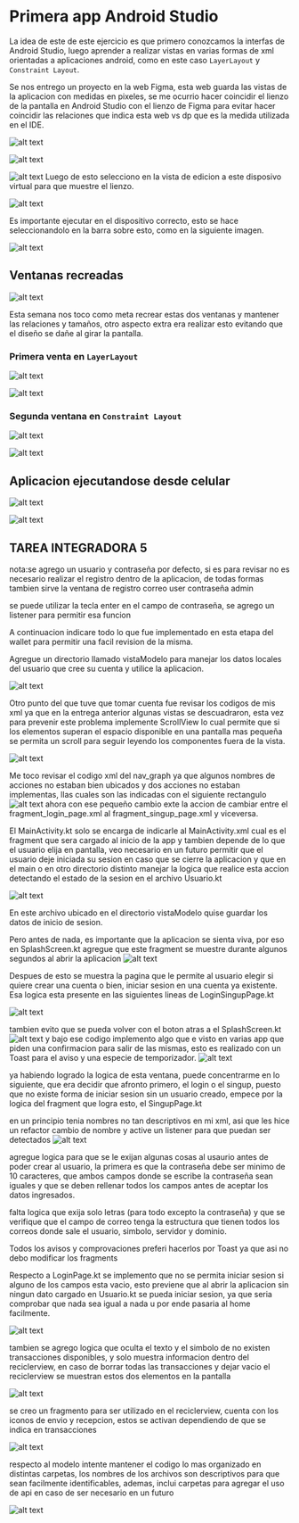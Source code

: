 # Primera app Android Studio

La idea de este de este ejercicio es que primero conozcamos la interfas de Android Studio, luego aprender a realizar vistas en varias formas de xml orientadas a aplicaciones android, como en este caso `LayerLayout` y `Constraint Layout`.

Se nos entrego un proyecto en la web Figma, esta web guarda las vistas de la aplicacion con medidas en pixeles, se me ocurrio hacer coincidir el lienzo de la pantalla en Android Studio con el lienzo de Figma para evitar hacer coincidir las relaciones que indica esta web vs dp que es la medida utilizada en el IDE.

![alt text](image-13.png)

![alt text](image.png)

![alt text](image-14.png)
Luego de esto selecciono en la vista de edicion a este disposivo virtual para que muestre el lienzo.

![alt text](image-1.png)

Es importante ejecutar en el dispositivo correcto, esto se hace seleccionandolo en la barra sobre esto, como en la siguiente imagen.

![alt text](image-2.png)

## Ventanas recreadas

![alt text](image-3.png)

Esta semana nos toco como meta recrear estas dos ventanas y mantener las relaciones y tamaños, otro aspecto extra era realizar esto evitando que el diseño se dañe al girar la pantalla.

### Primera venta en `LayerLayout`

![alt text](image-6.png)

![alt text](image-5.png)

### Segunda ventana en `Constraint Layout`

![alt text](image-7.png)

![alt text](image-4.png)

## Aplicacion ejecutandose desde celular

![alt text](image-8.png)

![alt text](image-9.png)

## TAREA INTEGRADORA 5

nota:se agrego un usuario y contraseña por defecto, si es para revisar no es necesario realizar el registro dentro de la aplicacion, de todas formas tambien sirve la ventana de registro
correo user
contraseña admin

se puede utilizar la tecla enter en el campo de contraseña, se agrego un listener para permitir esa funcion

A continuacion indicare todo lo que fue implementado en esta etapa del wallet para permitir una facil revision de la misma.

Agregue un directorio llamado vistaModelo para manejar los datos locales del usuario que cree su cuenta y utilice la aplicacion.

![alt text](image-15.png)

Otro punto del que tuve que tomar cuenta fue revisar los codigos de mis xml ya que en la entrega anterior algunas vistas se descuadraron, esta vez para prevenir este problema implemente ScrollView lo cual permite que si los elementos superan el espacio disponible en una pantalla mas pequeña se permita un scroll para seguir leyendo los componentes fuera de la vista.

![alt text](image-16.png)

Me toco revisar el codigo xml del nav_graph ya que algunos nombres de acciones no estaban bien ubicados y dos acciones no estaban implementas, llas cuales son las indicadas con el siguiente rectangulo 
![alt text](image-17.png)
ahora con ese pequeño cambio exte la accion de cambiar entre el fragment_login_page.xml al fragment_singup_page.xml y viceversa.

El MainActivity.kt solo se encarga de indicarle al MainActivity.xml cual es el fragment que sera cargado al inicio de la app y tambien depende de lo que el usuario elija en pantalla, veo necesario en un futuro permitir que el usuario deje iniciada su sesion en caso que se cierre la aplicacion y que en el main o en otro directorio distinto manejar la logica que realice esta accion detectando el estado de la sesion en el archivo Usuario.kt

![alt text](image-18.png)

En este archivo ubicado en el directorio vistaModelo quise guardar los datos de inicio de sesion.

Pero antes de nada, es importante que la aplicacion se sienta viva, por eso en SplashScreen.kt agregue que este fragment se muestre durante algunos segundos al abrir la aplicacion
![alt text](image-19.png)

Despues de esto se muestra la pagina que le permite al usuario elegir si quiere crear una cuenta o bien, iniciar sesion en una cuenta ya existente. Esa logica esta presente en las siguientes lineas de LoginSingupPage.kt

![alt text](image-20.png)

tambien evito que se pueda volver con el boton atras a el SplashScreen.kt
![alt text](image-21.png)
y bajo ese codigo implemento algo que e visto en varias app que piden una confirmacion para salir de las mismas, esto es realizado con un Toast para el aviso y una especie de temporizador.
![alt text](image-22.png)

ya habiendo logrado la logica de esta ventana, puede concentrarme en lo siguiente, que era decidir que afronto primero, el login o el singup, puesto que no existe forma de iniciar sesion sin un usuario creado, empece por la logica del fragment que logra esto, el SingupPage.kt

en un principio tenia nombres no tan descriptivos en mi xml, asi que les hice un refactor cambio de nombre y active un listener para que puedan ser detectados ![alt text](image-23.png)

agregue logica para que se le exijan algunas cosas al usaurio antes de poder crear al usuario, la primera es que la contraseña debe ser minimo de 10 caracteres, que ambos campos donde se escribe la contraseña sean iguales y que se deben rellenar todos los campos antes de aceptar los datos ingresados.

falta logica que exija solo letras (para todo excepto la contraseña) y que se verifique que el campo de correo tenga la estructura que tienen todos los correos donde sale el usuario, simbolo, servidor y dominio.

Todos los avisos y comprovaciones preferi hacerlos por Toast ya que asi no debo modificar los fragments

Respecto a LoginPage.kt se implemento que no se permita iniciar sesion si alguno de los campos esta vacio, esto previene que al abrir la aplicacion sin ningun dato cargado en Usuario.kt se pueda iniciar sesion, ya que seria comprobar que nada sea igual a nada u por ende pasaria al home facilmente.

![alt text](image-24.png)

tambien se agrego logica que oculta el texto y el simbolo de no existen transacciones disponibles, y solo muestra informacion dentro del reciclerview, en caso de borrar todas las transacciones y dejar vacio el reciclerview se muestran estos dos elementos en la pantalla

![alt text](image-25.png)

se creo un fragmento para ser utilizado en el reciclerview, cuenta con los iconos de envio y recepcion, estos se activan dependiendo de que se indica en transacciones

![alt text](image-26.png)

respecto al modelo intente mantener el codigo lo mas organizado en distintas carpetas, los nombres de los archivos son descriptivos para que sean facilmente identificables, ademas, inclui carpetas para agregar el uso de api en caso de ser necesario en un futuro

![alt text](image-27.png)

